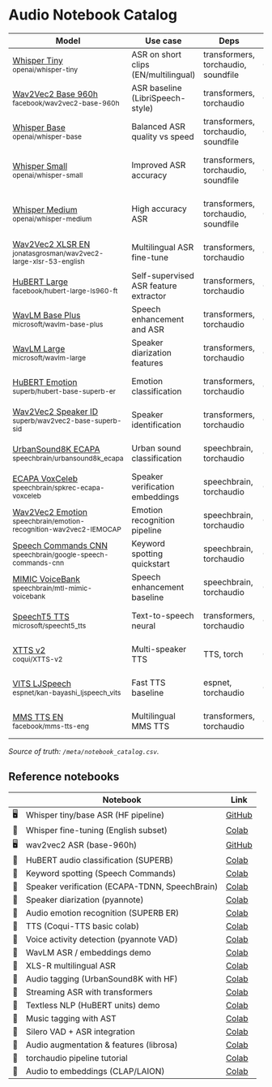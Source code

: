 # Audio Notebook Catalog

| Model | Use case | Deps | Hardware | RAM | Notes | Notebook |
|---|---|---|---|---|---|---|
| [Whisper Tiny](https://huggingface.co/openai/whisper-tiny)<br><sub>openai/whisper-tiny</sub> | ASR on short clips (EN/multilingual) | transformers, torchaudio, soundfile | CPU/GPU/MLX | <4GB | Install ffmpeg; good CPU baseline | audio/audio_notebooks/audio-01-whisper-tiny.ipynb |
| [Wav2Vec2 Base 960h](https://huggingface.co/facebook/wav2vec2-base-960h)<br><sub>facebook/wav2vec2-base-960h</sub> | ASR baseline (LibriSpeech-style) | transformers, torchaudio | CPU/GPU/MLX | 4–8GB | Works on CPU; add CTC decoding note | audio/audio_notebooks/audio-02-wav2vec2-base-960h.ipynb |
| [Whisper Base](https://huggingface.co/openai/whisper-base)<br><sub>openai/whisper-base</sub> | Balanced ASR quality vs speed | transformers, torchaudio, soundfile | CPU/GPU/MLX | 4–8GB | Use beam size 1 on CPU; ffmpeg needed | audio/audio_notebooks/audio-03-whisper-base.ipynb |
| [Whisper Small](https://huggingface.co/openai/whisper-small)<br><sub>openai/whisper-small</sub> | Improved ASR accuracy | transformers, torchaudio, soundfile | CPU/GPU/MLX | 8–16GB | GPU recommended; add language settings | audio/audio_notebooks/audio-04-whisper-small.ipynb |
| [Whisper Medium](https://huggingface.co/openai/whisper-medium)<br><sub>openai/whisper-medium</sub> | High accuracy ASR | transformers, torchaudio, soundfile | CPU/GPU | 16–32GB | Plan quantization; GPU strongly advised | audio/audio_notebooks/audio-05-whisper-medium.ipynb |
| [Wav2Vec2 XLSR EN](https://huggingface.co/jonatasgrosman/wav2vec2-large-xlsr-53-english)<br><sub>jonatasgrosman/wav2vec2-large-xlsr-53-english</sub> | Multilingual ASR fine-tune | transformers, torchaudio | CPU/GPU | 8–16GB | Large memory; add vocab mapping | audio/audio_notebooks/audio-06-wav2vec2-xlsr-en.ipynb |
| [HuBERT Large](https://huggingface.co/facebook/hubert-large-ls960-ft)<br><sub>facebook/hubert-large-ls960-ft</sub> | Self-supervised ASR feature extractor | transformers, torchaudio | CPU/GPU | 8–16GB | Great for finetuning; MIT license | audio/audio_notebooks/audio-07-hubert-large.ipynb |
| [WavLM Base Plus](https://huggingface.co/microsoft/wavlm-base-plus)<br><sub>microsoft/wavlm-base-plus</sub> | Speech enhancement and ASR | transformers, torchaudio | CPU/GPU | 4–8GB | Use speechbrain recipes; MIT license | audio/audio_notebooks/audio-08-wavlm-base-plus.ipynb |
| [WavLM Large](https://huggingface.co/microsoft/wavlm-large)<br><sub>microsoft/wavlm-large</sub> | Speaker diarization features | transformers, torchaudio | CPU/GPU | 8–16GB | Heavy but accurate; add VAD tip | audio/audio_notebooks/audio-09-wavlm-large.ipynb |
| [HuBERT Emotion](https://huggingface.co/superb/hubert-base-superb-er)<br><sub>superb/hubert-base-superb-er</sub> | Emotion classification | transformers, torchaudio | CPU/GPU | 4–8GB | Requires torchaudio>=2.1; check labels | audio/audio_notebooks/audio-10-hubert-emotion.ipynb |
| [Wav2Vec2 Speaker ID](https://huggingface.co/superb/wav2vec2-base-superb-sid)<br><sub>superb/wav2vec2-base-superb-sid</sub> | Speaker identification | transformers, torchaudio | CPU/GPU | 4–8GB | Add enrollment pipeline; MIT | audio/audio_notebooks/audio-11-wav2vec2-speaker-id.ipynb |
| [UrbanSound8K ECAPA](https://huggingface.co/speechbrain/urbansound8k_ecapa)<br><sub>speechbrain/urbansound8k_ecapa</sub> | Urban sound classification | speechbrain, torchaudio | CPU/GPU | 4–8GB | Install ffmpeg; add data download step | audio/audio_notebooks/audio-12-urbansound8k-ecapa.ipynb |
| [ECAPA VoxCeleb](https://huggingface.co/speechbrain/spkrec-ecapa-voxceleb)<br><sub>speechbrain/spkrec-ecapa-voxceleb</sub> | Speaker verification embeddings | speechbrain, torchaudio | CPU/GPU | 4–8GB | Add score calibration tip | audio/audio_notebooks/audio-13-ecapa-voxceleb.ipynb |
| [Wav2Vec2 Emotion](https://huggingface.co/speechbrain/emotion-recognition-wav2vec2-IEMOCAP)<br><sub>speechbrain/emotion-recognition-wav2vec2-IEMOCAP</sub> | Emotion recognition pipeline | speechbrain, torchaudio | CPU/GPU | 8–16GB | GPU improves speed; MIT license | audio/audio_notebooks/audio-14-wav2vec2-emotion.ipynb |
| [Speech Commands CNN](https://huggingface.co/speechbrain/google-speech-commands-cnn)<br><sub>speechbrain/google-speech-commands-cnn</sub> | Keyword spotting quickstart | speechbrain, torchaudio | CPU/GPU/MLX | <4GB | Great edge baseline; add noise aug | audio/audio_notebooks/audio-15-speech-commands-cnn.ipynb |
| [MIMIC VoiceBank](https://huggingface.co/speechbrain/mtl-mimic-voicebank)<br><sub>speechbrain/mtl-mimic-voicebank</sub> | Speech enhancement baseline | speechbrain, torchaudio | CPU/GPU | 4–8GB | Needs noise dataset; MIT license | audio/audio_notebooks/audio-16-mimic-voicebank.ipynb |
| [SpeechT5 TTS](https://huggingface.co/microsoft/speecht5_tts)<br><sub>microsoft/speecht5_tts</sub> | Text-to-speech neural | transformers, torchaudio | CPU/GPU | 8–16GB | Requires HiFi-GAN vocoder; MIT license | audio/audio_notebooks/audio-17-speecht5-tts.ipynb |
| [XTTS v2](https://huggingface.co/coqui/XTTS-v2)<br><sub>coqui/XTTS-v2</sub> | Multi-speaker TTS | TTS, torch | CPU/GPU | 16–32GB | Check Coqui license; needs ffmpeg | audio/audio_notebooks/audio-18-xtts-v2.ipynb |
| [VITS LJSpeech](https://huggingface.co/espnet/kan-bayashi_ljspeech_vits)<br><sub>espnet/kan-bayashi_ljspeech_vits</sub> | Fast TTS baseline | espnet, torchaudio | CPU/GPU | 8–16GB | Warm up for better quality; MIT | audio/audio_notebooks/audio-19-vits-ljspeech.ipynb |
| [MMS TTS EN](https://huggingface.co/facebook/mms-tts-eng)<br><sub>facebook/mms-tts-eng</sub> | Multilingual MMS TTS | transformers, torchaudio | CPU/GPU | 8–16GB | License review: MMS; add phoneme note | audio/audio_notebooks/audio-20-mms-tts-en.ipynb |

_Source of truth: `/meta/notebook_catalog.csv`._

## Reference notebooks

| | Notebook | Link |
|---|---|---|
| 🖥️ | Whisper tiny/base ASR (HF pipeline) | [GitHub](https://github.com/huggingface/notebooks/blob/main/examples/automatic_speech_recognition.ipynb) |
| 🚀 | Whisper fine-tuning (English subset) | [Colab](https://colab.research.google.com/github/huggingface/notebooks/blob/main/examples/asr_fine_tuning_whisper.ipynb) |
| 🖥️ | wav2vec2 ASR (base-960h) | [GitHub](https://github.com/huggingface/notebooks/blob/main/examples/wav2vec2_asr.ipynb) |
| 🚀 | HuBERT audio classification (SUPERB) | [Colab](https://colab.research.google.com/github/huggingface/notebooks/blob/main/examples/audio_classification_superb.ipynb) |
| 🚀 | Keyword spotting (Speech Commands) | [Colab](https://colab.research.google.com/github/huggingface/notebooks/blob/main/examples/keyword_spotting.ipynb) |
| 🚀 | Speaker verification (ECAPA-TDNN, SpeechBrain) | [Colab](https://colab.research.google.com/github/speechbrain/speechbrain/blob/develop/recipes/VoxCeleb/SpeakerRec/SVECAPA.ipynb) |
| 🚀 | Speaker diarization (pyannote) | [Colab](https://colab.research.google.com/github/pyannote/pyannote-audio/blob/develop/tutorials/diarization_api.ipynb) |
| 🚀 | Audio emotion recognition (SUPERB ER) | [Colab](https://colab.research.google.com/github/superbbenchmark/superb/blob/master/notebook/SUPERB_ER_demo.ipynb) |
| 🚀 | TTS (Coqui-TTS basic colab) | [Colab](https://colab.research.google.com/github/coqui-ai/TTS/blob/dev/notebooks/TTS_inference_demo.ipynb) |
| 🚀 | Voice activity detection (pyannote VAD) | [Colab](https://colab.research.google.com/github/pyannote/pyannote-audio/blob/develop/tutorials/pipeline_demo.ipynb) |
| 🚀 | WavLM ASR / embeddings demo | [Colab](https://colab.research.google.com/github/microsoft/unilm/blob/master/wavlm/notebooks/WavLM_Demo.ipynb) |
| 🚀 | XLS-R multilingual ASR | [Colab](https://colab.research.google.com/github/patrickvonplaten/notebooks/blob/master/Fine_tune_XLSR_Wav2Vec2_on_Arabic_ASR_with_Common_Voice.ipynb) |
| 🚀 | Audio tagging (UrbanSound8K with HF) | [Colab](https://colab.research.google.com/github/sanchit-gandhi/notebooks/blob/main/audio_classification_hf.ipynb) |
| 🚀 | Streaming ASR with transformers | [Colab](https://colab.research.google.com/github/huggingface/notebooks/blob/main/examples/asr_streaming.ipynb) |
| 🚀 | Textless NLP (HuBERT units) demo | [Colab](https://colab.research.google.com/github/facebookresearch/textlesslib/blob/main/notebooks/demo.ipynb) |
| 🚀 | Music tagging with AST | [Colab](https://colab.research.google.com/github/qiuqiangkong/audioset_tagging_cnn/blob/master/colab/ast_audioset_demo.ipynb) |
| 🚀 | Silero VAD + ASR integration | [Colab](https://colab.research.google.com/github/snakers4/silero-models/blob/master/examples/silero_vad_colab.ipynb) |
| 🚀 | Audio augmentation & features (librosa) | [Colab](https://colab.research.google.com/github/musikalkemist/AudioSignalProcessingForML/blob/master/03-Audio-Data-Augmentation.ipynb) |
| 🚀 | torchaudio pipeline tutorial | [Colab](https://colab.research.google.com/github/pytorch/tutorials/blob/main/beginner_source/audio_classifier_tutorial.ipynb) |
| 🚀 | Audio to embeddings (CLAP/LAION) | [Colab](https://colab.research.google.com/github/LAION-AI/CLAP/blob/main/notebooks/CLAP_demo.ipynb) |
